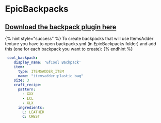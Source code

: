 # EpicBackpacks

## [Download the backpack plugin here](https://www.spigotmc.org/resources/%E2%9C%85must-have%E2%9C%85-epic-backpacks.28981/)

{% hint style="success" %}
To create backpacks that will use ItemsAdder texture you have to open backpacks.yml \(in EpicBackpacks folder\) and add this \(one for each backpack you want to create\):
{% endhint %}

```yaml
 cool_backpack:
    display_name: '&fCool Backpack'
    item:
      type: ITEMSADDER_ITEM
      name: "itemsadder:plastic_bag"
    size: 3
    craft_recipe:
      pattern:
        - XXX
        - LCL
        - XLX
      ingredients:
        L: LEATHER
        C: CHEST
```

